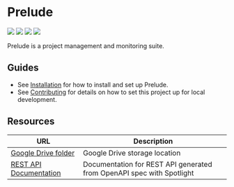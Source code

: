 <!--
MIT License

Copyright (c) 2023 Sophie Katz

Permission is hereby granted, free of charge, to any person obtaining a copy
of this software and associated documentation files (the "Software"), to deal
in the Software without restriction, including without limitation the rights
to use, copy, modify, merge, publish, distribute, sublicense, and/or sell
copies of the Software, and to permit persons to whom the Software is
furnished to do so, subject to the following conditions:

The above copyright notice and this permission notice shall be included in all
copies or substantial portions of the Software.

THE SOFTWARE IS PROVIDED "AS IS", WITHOUT WARRANTY OF ANY KIND, EXPRESS OR
IMPLIED, INCLUDING BUT NOT LIMITED TO THE WARRANTIES OF MERCHANTABILITY,
FITNESS FOR A PARTICULAR PURPOSE AND NONINFRINGEMENT. IN NO EVENT SHALL THE
AUTHORS OR COPYRIGHT HOLDERS BE LIABLE FOR ANY CLAIM, DAMAGES OR OTHER
LIABILITY, WHETHER IN AN ACTION OF CONTRACT, TORT OR OTHERWISE, ARISING FROM,
OUT OF OR IN CONNECTION WITH THE SOFTWARE OR THE USE OR OTHER DEALINGS IN THE
SOFTWARE.
-->

# Prelude

<img src="https://img.shields.io/badge/license-MIT-green" /> <img src="https://img.shields.io/badge/rust-1.69.0-blue" /> <img src="https://img.shields.io/badge/node-v18.13.0-blue" /> <img src="https://img.shields.io/badge/platform-linux%7Cdocker-lightgrey" />

Prelude is a project management and monitoring suite.

## Guides

* See [Installation](/docs/Installation.md) for how to install and set up Prelude.
* See [Contributing](/docs/Contributing.md) for details on how to set this project up for local development.

## Resources

| URL                                                                                                            | Description                                                           |
| -------------------------------------------------------------------------------------------------------------- | --------------------------------------------------------------------- |
| [Google Drive folder](https://drive.google.com/drive/folders/1N00nt2MpcOYI9LJROfeZS94XxQnfkklY?usp=share_link) | Google Drive storage location                                         |
| [REST API Documentation](https://portobello.stoplight.io/docs/portobello)                                      | Documentation for REST API generated from OpenAPI spec with Spotlight |
